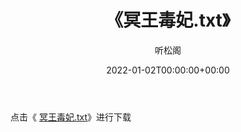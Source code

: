 ﻿---
title:  《冥王毒妃.txt》
date:   2022-01-02T00:00:00+00:00
author: 听松阁
layout: post
permalink: /冥王毒妃/
categories: 小说
tags: [小说]
---

点击《 [冥王毒妃.txt](http://img.660000.xyz/bookstukust/book/bntxt/10/冥王毒妃.txt)》进行下载